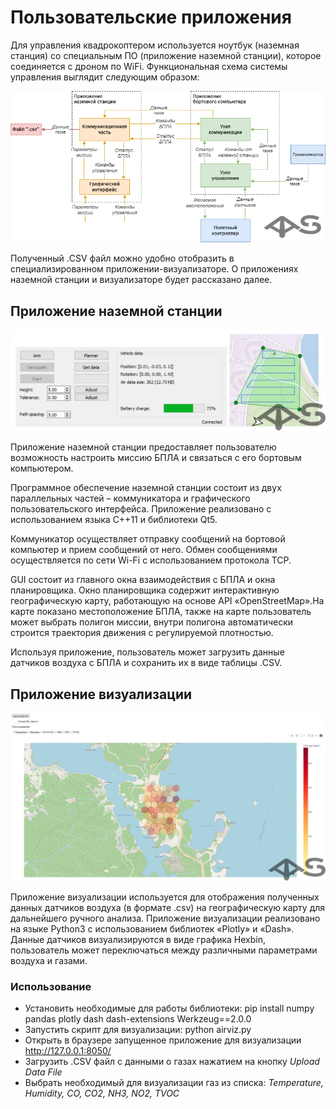 # Пользовательские приложения

Для управления квадрокоптером используется ноутбук (наземная станция) со специальным ПО (приложение наземной станции), которое соединяется с дроном по WiFi. Функциональная схема системы управления выглядит следующим образом:

![image info](pictures/diagram_functional.jpg)

Полученный .CSV файл можно удобно отобразить в специализированном приложении-визуализаторе. О приложениях наземной станции и визуализаторе будет рассказано далее.

## Приложение наземной станции

![image info](pictures/apps_gs.jpg)

Приложение наземной станции предоставляет пользователю возможность настроить миссию БПЛА и связаться с его бортовым компьютером.

Программное обеспечение наземной станции состоит из двух параллельных частей – коммуникатора и графического пользовательского интерфейса.
Приложение реализовано с использованием языка C++11 и библиотеки Qt5.

Коммуникатор осуществляет отправку сообщений на бортовой компьютер и прием сообщений от него. Обмен сообщениями осуществляется по сети Wi-Fi с использованием протокола TCP.

GUI состоит из главного окна взаимодействия с БПЛА и окна планировщика. Окно планировщика содержит интерактивную географическую карту, работающую на основе API «OpenStreetMap».На карте показано местоположение БПЛА, также на карте пользователь может выбрать полигон миссии, внутри полигона автоматически строится траектория движения с регулируемой плотностью.

Используя приложение, пользователь может загрузить данные датчиков воздуха с БПЛА и сохранить их в виде таблицы .CSV.

## Приложение визуализации

![image info](pictures/apps_viz.jpg)

Приложение визуализации используется для отображения полученных данных датчиков воздуха (в формате .csv) на географическую карту для дальнейшего ручного анализа. Приложение визуализации реализовано на языке Python3 с использованием библиотек «Plotly» и «Dash».
Данные датчиков визуализируются в виде графика Hexbin, пользователь может переключаться между различными параметрами воздуха и газами.

### Использование

* Установить необходимые для работы библиотеки: pip install numpy pandas plotly dash dash-extensions Werkzeug==2.0.0
* Запустить скрипт для визуализации: python airviz.py
* Открыть в браузере запущенное приложение для визуализации <http://127.0.0.1:8050/>
* Загрузить .CSV файл с данными о газах нажатием на кнопку _Upload Data File_
* Выбрать необходимый для визуализации газ из списка: _Temperature, Humidity, CO, CO2, NH3, NO2, TVOC_
